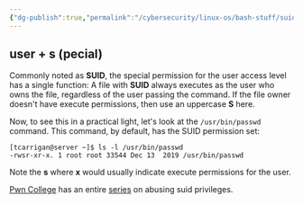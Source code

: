```yaml
---
{"dg-publish":true,"permalink":"/cybersecurity/linux-os/bash-stuff/suid/"}
---
```


## user + s (pecial)

Commonly noted as **SUID**, the special permission for the user access level has a single function: A file with **SUID** always executes as the user who owns the file, regardless of the user passing the command. If the file owner doesn't have execute permissions, then use an uppercase **S** here.

Now, to see this in a practical light, let's look at the `/usr/bin/passwd` command. This command, by default, has the SUID permission set:

```shell
[tcarrigan@server ~]$ ls -l /usr/bin/passwd 
-rwsr-xr-x. 1 root root 33544 Dec 13  2019 /usr/bin/passwd
```

Note the **s** where **x** would usually indicate execute permissions for the user.

[Pwn College](http://pwn.college) has an entire [series](https://dojo.pwn.college/fundamentals/program-misuse) on abusing suid privileges.